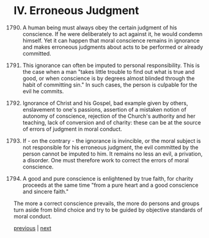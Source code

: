 # IV. Erroneous Judgment

1790. A human being must always obey the certain judgment of his conscience. If he were deliberately to act against it, he would condemn himself. Yet it can happen that moral conscience remains in ignorance and makes erroneous judgments about acts to be performed or already committed.

1791. This ignorance can often be imputed to personal responsibility. This is the case when a man "takes little trouble to find out what is true and good, or when conscience is by degrees almost blinded through the habit of committing sin." In such cases, the person is culpable for the evil he commits.

1792. Ignorance of Christ and his Gospel, bad example given by others, enslavement to one's passions, assertion of a mistaken notion of autonomy of conscience, rejection of the Church's authority and her teaching, lack of conversion and of charity: these can be at the source of errors of judgment in moral conduct.

1793. If - on the contrary - the ignorance is invincible, or the moral subject is not responsible for his erroneous judgment, the evil committed by the person cannot be imputed to him. It remains no less an evil, a privation, a disorder. One must therefore work to correct the errors of moral conscience.

1794. A good and pure conscience is enlightened by true faith, for charity proceeds at the same time "from a pure heart and a good conscience and sincere faith."

The more a correct conscience prevails, the more do persons and groups turn aside from blind choice and try to be guided by objective standards of moral conduct.

[previous](https://github.com/Tenari/non-fiction/blob/master/catechism/__P61.md) | [next](https://github.com/Tenari/non-fiction/blob/master/catechism/__P63.md)